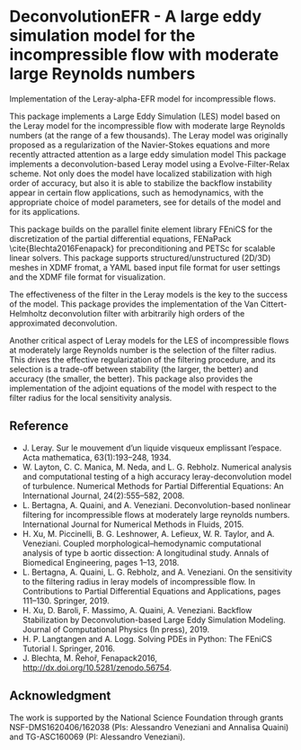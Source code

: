 # DeconvolutionEFR - A large eddy simulation model for the incompressible flow with moderate large Reynolds numbers
Implementation of the Leray-alpha-EFR model for incompressible flows. 

This package implements a Large Eddy Simulation (LES) model based on the Leray model for the incompressible flow with moderate large Reynolds numbers (at the range of a few thousands). The Leray model was originally proposed as a regularization of the Navier-Stokes equations and more recently attracted attention as a large eddy simulation model  This package implements a deconvolution-based Leray model using a Evolve-Filter-Relax scheme. Not only does the model have localized stabilization with high order of accuracy, but also it is able to stabilize the backflow instability appear in certain flow applications, such as hemodynamics, with the appropriate choice of model parameters, see  for details of the model and for its applications.

This package builds on the parallel finite element library FEniCS for the discretization of the partial differential equations, FENaPack \cite{Blechta2016Fenapack} for preconditioning and PETSc for scalable linear solvers. This package supports structured/unstructured (2D/3D) meshes in XDMF fromat, a YAML based input file format for user settings and the XDMF file format for visualization.

The effectiveness of the filter in the Leray models is the key to the success of the model. This package provides the implementation of the Van Cittert-Helmholtz deconvolution filter  with arbitrarily high orders of the approximated deconvolution. 

Another critical aspect of Leray models for the LES of incompressible flows at moderately large Reynolds number is the selection of the filter radius. This drives the effective regularization of the filtering procedure, and its selection is a trade-off between stability (the larger, the better) and accuracy (the smaller, the better). This package also provides the implementation of the adjoint equations of the model with respect to the filter radius for the local sensitivity analysis.


## Reference

* J. Leray. Sur le mouvement d’un liquide visqueux emplissant l’espace. Acta mathematica, 63(1):193–248, 1934.
* W. Layton, C. C. Manica, M. Neda, and L. G. Rebholz. Numerical analysis and computational testing of a high accuracy leray-deconvolution model of turbulence. Numerical Methods for Partial Differential Equations: An International Journal, 24(2):555–582, 2008.
* L. Bertagna, A. Quaini, and A. Veneziani. Deconvolution-based nonlinear filtering for incompressible flows at moderately large reynolds numbers. International Journal for Numerical Methods in Fluids, 2015.
* H. Xu, M. Piccinelli, B. G. Leshnower, A. Lefieux, W. R. Taylor, and A. Veneziani. Coupled morphological–hemodynamic computational analysis of type b aortic dissection: A longitudinal study. Annals of Biomedical Engineering, pages 1–13, 2018.
* L. Bertagna, A. Quaini, L. G. Rebholz, and A. Veneziani. On the sensitivity to the filtering radius in leray models of incompressible flow. In Contributions to Partial Differential Equations and Applications, pages 111–130. Springer, 2019.
* H. Xu, D. Baroli, F. Massimo, A. Quaini, A. Veneziani. Backflow Stabilization by Deconvolution-based Large Eddy Simulation Modeling. Journal of Computational Physics (In press), 2019.
* H. P. Langtangen and A. Logg. Solving PDEs in Python: The FEniCS Tutorial I. Springer, 2016.
* J. Blechta, M. Řehoř, Fenapack2016, http://dx.doi.org/10.5281/zenodo.56754.

## Acknowledgment
The work is supported by the National Science Foundation through grants NSF-DMS1620406/162038 (PIs: Alessandro Veneziani and Annalisa Quaini) and TG-ASC160069 (PI: Alessandro Veneziani).
